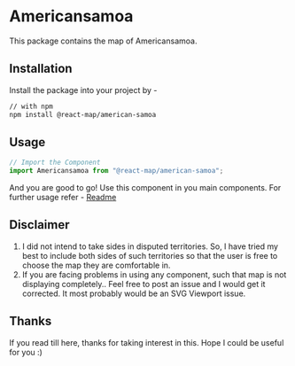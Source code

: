 # Americansamoa
This package contains the map of Americansamoa. 
## Installation
Install the package into your project by -
```bash
// with npm
npm install @react-map/american-samoa
```
## Usage 
```jsx
// Import the Component
import Americansamoa from "@react-map/american-samoa";
```
And you are good to go! Use this component in you main components.
For further usage refer - [Readme](https://github.com/shubhexists/react-maps?tab=readme-ov-file#usage)
## Disclaimer 
1) I did not intend to take sides in disputed territories. So, I have tried my best to include both sides of such territories so that the user is free to choose the map they are comfortable in. 
2) If you are facing problems in using any component, such that map is not displaying completely.. Feel free to post an issue and I would get it corrected. It most probably would be an SVG Viewport issue.
## Thanks 
If you read till here, thanks for taking interest in this. Hope I could be useful for you :)